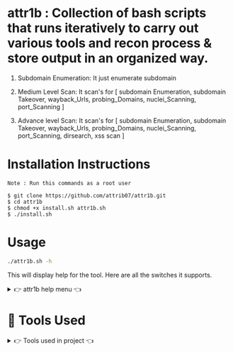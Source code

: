 # attr1b : Collection of bash scripts that runs iteratively to carry out various tools and recon process & store output in an organized way.

1. Subdomain Enumeration:
It just enumerate subdomain

2. Medium Level Scan:
It scan's for [ subdomain Enumeration, subdomain Takeover, wayback_Urls, probing_Domains, nuclei_Scanning, port_Scanning ]

3. Advance level Scan:
It scan's for [ subdomain Enumeration, subdomain Takeover, wayback_Urls, probing_Domains, nuclei_Scanning, port_Scanning, dirsearch, xss scan ]

# Installation Instructions

```
Note : Run this commands as a root user

$ git clone https://github.com/attrib07/attr1b.git
$ cd attr1b
$ chmod +x install.sh attr1b.sh
$ ./install.sh
```

# Usage

```sh
./attr1b.sh -h
```
This will display help for the tool. Here are all the switches it supports.

<details>
<summary> 👉 attr1b help menu 👈</summary>
 
 ```
Usage of ./attr1b.sh :
 
  -s
        for only subdomain enumeration
  -m
        for medium level scan [subdomain Enumeration, subdomain Takeover, wayback_Urls, probing_Domains, nuclei_Scanning, port_Scanning]
  -a
        for advance level scan [subdomain Enumeration, subdomain Takeover, wayback_Urls, probing_Domains, nuclei_Scanning, port_Scanning, dirsearch, xss scan] 
```

</details>

# :nut_and_bolt: Tools Used

<details>
<summary> 👉 Tools used in project 👈</summary>

```
 # Required Tools for Subdomain_Enumuration: 
 1.Amass 
 2.Sublist3r
 3.Sd-goo 
 4.Github-subdomains 
 5.Subfinder 
 6.Assetfinder
 7.Cgboal
 8.Dnsx

 # Required Tools for Subdomain, DNS Bruteforcing Wordlist Generator, Maintains a list of IPv4 DNS servers by verifying them against baseline servers and  multipurpose.
 1.ctfr.py
 2.Puredns
 
 #Required Tools to Sort and filter subdomains
 1.anew
 2.gauplus
 
 #Fetch all the URLs that the Wayback Machine knows about for a domain and Inteligense gathering.
 1.Shodan
 2.Waybackurls
 
 # Check Response httpx and Technologies
 1.httpx
 2.dnsvalidator
 
 #Subdomain Takeover
 1.Subjack

 #Port Scan
 1. Nmap
 2. unimap-linux
 3. Naabu

#Content discovery:
 1.Gospider
 2.Dirsearch 
 
#HTTP Parameter Discovery Suite
 1.Parmaspider
 2.Arjun
 
#Finder Of XSS/ Parameter Analysis and XSS Scanning tool based on golang
1.kxss
2.Dalfox
 
#DNS WORDLIST
 best-dns-wordlist.txt
 
#Vulnerability Scanners:
 1.Nuclei
 
#To get Notification:
 1.Notify

```
</details>


